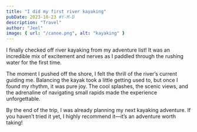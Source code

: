 ```yaml
---
title: "I did my first river kayaking"
pubDate: 2023-10-23 #Y-M-D
description: "Travel"
author: "Jeel"
image: { url: "/canoe.png", alt: "kayaking" }
---
```

I finally checked off river kayaking from my adventure list! It was an incredible mix of excitement and nerves as I paddled through the rushing water for the first time.

The moment I pushed off the shore, I felt the thrill of the river’s current guiding me. Balancing the kayak took a little getting used to, but once I found my rhythm, it was pure joy. The cool splashes, the scenic views, and the adrenaline of navigating small rapids made the experience unforgettable.

By the end of the trip, I was already planning my next kayaking adventure. If you haven’t tried it yet, I highly recommend it—it’s an adventure worth taking!

